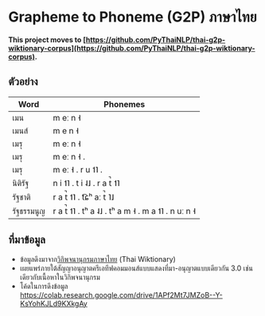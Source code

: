 # Grapheme to Phoneme (G2P) ภาษาไทย

**This project moves to [https://github.com/PyThaiNLP/thai-g2p-wiktionary-corpus](https://github.com/PyThaiNLP/thai-g2p-wiktionary-corpus).**

## ตัวอย่าง
| Word | Phonemes |
|------|----------|
| เมน |	m eː n ˧ |
| เมนส์	| m e n ˧ |
| เมรุ | m eː n ˧ |
| เมรุ | m eː n ˧ . |
| เมรุ | m eː ˧ . r u ˦˥ . |
| นิติรัฐ | n i ˦˥ . t i ˨˩ . r a t̚ ˦˥ |
| รัฐชาติ | r a t̚ ˦˥ . t͡ɕʰ aː t̚ ˥˩ |
| รัฐธรรมนูญ | r a t̚ ˦˥ . tʰ a ˨˩ . tʰ a m ˧ . m a ˦˥ . n uː n ˧ |

## ที่มาข้อมูล

- ข้อมูลดึงมาจาก[วิกิพจนานุกรมภาษาไทย](https://th.wiktionary.org) (Thai Wiktionary) 
- เผยแพร่ภายใต้สัญญาอนุญาตครีเอทีฟคอมมอนส์แบบแสดงที่มา-อนุญาตแบบเดียวกัน 3.0 เช่นเดียวกับเนื้อหาในวิกิพจนานุกรม
- โค้ดในการดึงข้อมูล https://colab.research.google.com/drive/1APf2Mt7JMZoB--Y-KsYohKJLd9KXkgAy
